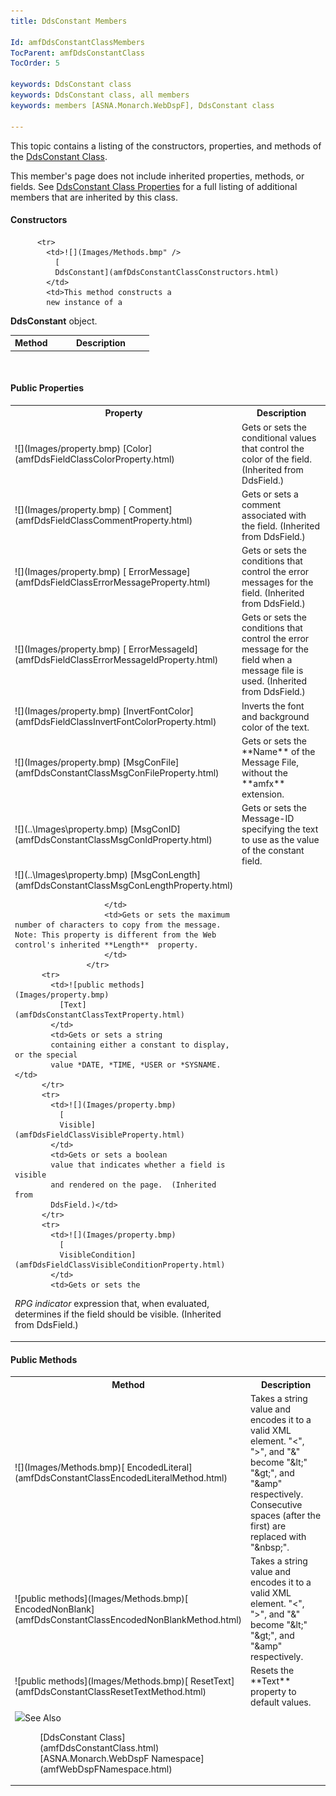 ```yaml
---
title: DdsConstant Members

Id: amfDdsConstantClassMembers
TocParent: amfDdsConstantClass
TocOrder: 5

keywords: DdsConstant class
keywords: DdsConstant class, all members
keywords: members [ASNA.Monarch.WebDspF], DdsConstant class

---
```


This topic contains a listing of the constructors, properties, and methods of the [DdsConstant Class](amfDdsConstantClass.html).

This member's page does not include inherited properties, methods, or fields. See [DdsConstant Class Properties](amfDdsConstantClassPropertiesMain.html) for a full listing of additional members that are inherited by this class.

#### Constructors
<table class="mytable" cellspacing="0" cellpadding="4" width="90%">
          <colgroup>
            <col width="30%" />
            <col width="70%" />
          </colgroup>
          <tr>
            <th>Method</th>
            <th>Description</th>
          </tr>

          <tr>
            <td>![](Images/Methods.bmp" />
              [
              DdsConstant](amfDdsConstantClassConstructors.html)
            </td>
            <td>This method constructs a
            new instance of a 
 **DdsConstant**  object.</td>
          </tr>
</table>

<br />

#### Public Properties
<table class="mytable" cellspacing="0" cellpadding="4" width="90%">
          <colgroup>
            <col width="30%" />
            <col width="70%" />
          </colgroup>
          <tr>
            <th>Property</th>
            <th>Description</th>
          </tr>
          <tr>
            <td>![](Images/property.bmp)
              [Color](amfDdsFieldClassColorProperty.html)
            </td>
            <td>Gets or sets the
            conditional values that control the color of the
            field.  (Inherited from DdsField.)</td>
          </tr>
          <tr>
            <td>![](Images/property.bmp)
              [
              Comment](amfDdsFieldClassCommentProperty.html)
            </td>
            <td>Gets or sets a comment
            associated with the field.  (Inherited from
            DdsField.)</td>
          </tr>
          <tr>
            <td>![](Images/property.bmp)
              [
              ErrorMessage](amfDdsFieldClassErrorMessageProperty.html)
            </td>
            <td>Gets or sets the conditions
            that control the error messages for the field. 
            (Inherited from DdsField.)</td>
          </tr>
          <tr>
            <td>![](Images/property.bmp)
              [
              ErrorMessageId](amfDdsFieldClassErrorMessageIdProperty.html)
            </td>
            <td>Gets or sets the conditions
            that control the error message for the field when a
            message file is used.  (Inherited from
            DdsField.)</td>
          </tr>
		  <tr>
		  <td>![](Images/property.bmp)
		   [InvertFontColor](amfDdsFieldClassInvertFontColorProperty.html)</td>
		   <td>Inverts the font and background color of the text.</td>
		   </tr>
          <tr>
			<td>
				![](Images/property.bmp) [MsgConFile](amfDdsConstantClassMsgConFileProperty.html)
				</td>
			<td>Gets or sets the **Name**  of the Message File, without the **amfx**  
			extension.
				</td>
		</tr>
		<tr>
			<td>
				![](..\Images\property.bmp) [MsgConID](amfDdsConstantClassMsgConIdProperty.html)
				</td>
			<td>Gets or sets the Message-ID specifying the text to use as the value of the constant field. 				</td>
		</tr>
		<tr>
			<td>![](..\Images\property.bmp) [MsgConLength](amfDdsConstantClassMsgConLengthProperty.html)

						</td>
						<td>Gets or sets the maximum number of characters to copy from the message. Note: This property is different from the Web control's inherited **Length**  property.
						</td>
					</tr>
          <tr>
            <td>![public methods](Images/property.bmp)
              [Text](amfDdsConstantClassTextProperty.html)
            </td>
            <td>Gets or sets a string
            containing either a constant to display, or the special
            value *DATE, *TIME, *USER or *SYSNAME.</td>
          </tr>
          <tr>
            <td>![](Images/property.bmp)
              [
              Visible](amfDdsFieldClassVisibleProperty.html)
            </td>
            <td>Gets or sets a boolean
            value that indicates whether a field is visible
            and rendered on the page.  (Inherited from
            DdsField.)</td>
          </tr>
          <tr>
            <td>![](Images/property.bmp)
              [
              VisibleCondition](amfDdsFieldClassVisibleConditionProperty.html)
            </td>
            <td>Gets or sets the 
 *RPG indicator*  expression that, when
            evaluated, determines if the field 
            should be visible. (Inherited
            from DdsField.)</td>
          </tr>
</table>

#### Public Methods
<table class="mytable" cellspacing="0" cellpadding="4" width="90%">
          <colgroup>
            <col width="30%" />
            <col width="70%" />
          </colgroup>
          <tr>
            <th>Method</th>
            <th>Description</th>
          </tr>
          <tr>
            <td>![](Images/Methods.bmp)[
              EncodedLiteral](amfDdsConstantClassEncodedLiteralMethod.html)
            </td>
            <td>Takes a string value and
            encodes it to a valid XML element. "&lt;", "&gt;", and
            "&amp;" become "&amp;lt;" "&amp;gt;", and "&amp;amp"
            respectively. Consecutive spaces (after the first) are
            replaced with "&amp;nbsp;".</td>
          </tr>
          <tr>
            <td>![public methods](Images/Methods.bmp)[
              EncodedNonBlank](amfDdsConstantClassEncodedNonBlankMethod.html)
            </td>
            <td>Takes a string value and
            encodes it to a valid XML element. "&lt;", "&gt;", and
            "&amp;" become "&amp;lt;" "&amp;gt;", and "&amp;amp"
            respectively.</td>
          </tr>
          <tr>
            <td>![public methods](Images/Methods.bmp)[
              ResetText](amfDdsConstantClassResetTextMethod.html)
            </td>
            <td>Resets the 
 **Text**  property to default values.</td>
          </tr>
		  <tr>
		  <td><img src="Images/property.bmp)
		   [Underline](amfDdsFieldClassUnderlineProperty.html)</td>
		   <td>Applies an underline to the text, and implements the DSPATR:UL keyword. (Inherited from DdsField.)</td>
		   </tr>
</table>

#### See Also
<dl>
        <dd>[DdsConstant Class](amfDdsConstantClass.html)</dd>
        <dd>[ASNA.Monarch.WebDspF Namespace](amfWebDspFNamespace.html)</dd>
</dl>

